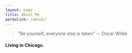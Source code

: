 ```yaml
---
layout: page
title: About Me
permalink: /about/
---
```

> "Be yourself, everyone else is taken" -- Oscar Wilde

#### Living in Chicago.

